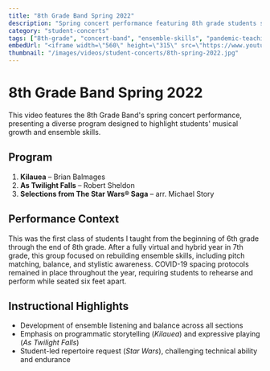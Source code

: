 ```yaml
---
title: "8th Grade Band Spring 2022"
description: "Spring concert performance featuring 8th grade students showcasing ensemble skills and musical expression across a diverse program."
category: "student-concerts"
tags: ["8th-grade", "concert-band", "ensemble-skills", "pandemic-teaching", "student-performance"]
embedUrl: "<iframe width=\"560\" height=\"315\" src=\"https://www.youtube.com/embed/KUj6WGZJhzw?si=HEXGjkl3E_tyjQKc\" title=\"YouTube video player\" frameborder=\"0\" allow=\"accelerometer; autoplay; clipboard-write; encrypted-media; gyroscope; picture-in-picture; web-share\" referrerpolicy=\"strict-origin-when-cross-origin\" allowfullscreen></iframe>"
thumbnail: "/images/videos/student-concerts/8th-spring-2022.jpg"
---
```


# 8th Grade Band Spring 2022

This video features the 8th Grade Band's spring concert performance, presenting a diverse program designed to highlight students' musical growth and ensemble skills.

## Program

1. **Kilauea** – Brian Balmages  
2. **As Twilight Falls** – Robert Sheldon  
3. **Selections from The Star Wars® Saga** – arr. Michael Story  

## Performance Context

This was the first class of students I taught from the beginning of 6th grade through the end of 8th grade. After a fully virtual and hybrid year in 7th grade, this group focused on rebuilding ensemble skills, including pitch matching, balance, and stylistic awareness. COVID-19 spacing protocols remained in place throughout the year, requiring students to rehearse and perform while seated six feet apart.

## Instructional Highlights

- Development of ensemble listening and balance across all sections
- Emphasis on programmatic storytelling (*Kilauea*) and expressive playing (*As Twilight Falls*)
- Student-led repertoire request (*Star Wars*), challenging technical ability and endurance 